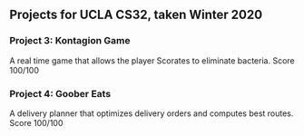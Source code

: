 ## Projects for UCLA CS32, taken Winter 2020

### Project 3: Kontagion Game
A real time game that allows the player Scorates to eliminate bacteria. Score 100/100

### Project 4: Goober Eats
A delivery planner that optimizes delivery orders and computes best routes. Score 100/100
